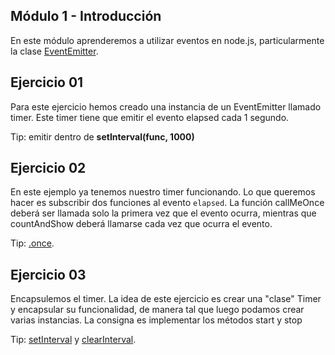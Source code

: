 ## Módulo 1 - Introducción

En este módulo aprenderemos a utilizar eventos en node.js, particularmente la clase [EventEmitter](http://nodejs.org/api/events.html).

## Ejercicio 01

Para este ejercicio hemos creado una instancia de un EventEmitter llamado timer. Este timer tiene que emitir el evento elapsed cada 1 segundo. 

Tip: emitir dentro de **setInterval(func, 1000)**

## Ejercicio 02

En este ejemplo ya tenemos nuestro timer funcionando. Lo que queremos hacer es subscribir dos funciones al evento ```elapsed```. La función callMeOnce deberá ser llamada solo la primera vez que el evento ocurra, mientras que countAndShow deberá llamarse cada vez que ocurra el evento.

Tip: [.once](http://nodejs.org/api/events.html#events_emitter_once_event_listener).

## Ejercicio 03

Encapsulemos el timer. La idea de este ejercicio es crear una "clase" Timer y encapsular su funcionalidad, de manera tal que luego podamos crear varias instancias. La consigna es implementar los métodos start y stop

Tip: [setInterval](https://developer.mozilla.org/en-US/docs/DOM/window.setInterval) y [clearInterval](https://developer.mozilla.org/en-US/docs/DOM/window.clearInterval).
